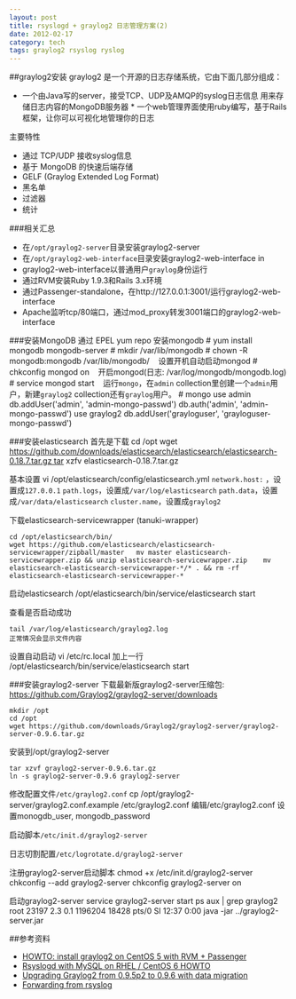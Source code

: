 ```yaml
---
layout: post
title: rsyslogd + graylog2 日志管理方案(2)
date: 2012-02-17
category: tech
tags: graylog2 rsyslog ryslog
---
```

##graylog2安装
graylog2 是一个开源的日志存储系统，它由下面几部分组成：

* 一个由Java写的server，接受TCP、UDP及AMQP的syslog日志信息 用来存储日志内容的MongoDB服务器 * 一个web管理界面使用ruby编写，基于Rails框架，让你可以可视化地管理你的日志

主要特性

* 通过 TCP/UDP 接收syslog信息
* 基于 MongoDB 的快速后端存储
* GELF (Graylog Extended Log Format)
* 黑名单
* 过滤器
* 统计

###相关汇总
* 在`/opt/graylog2-server`目录安装graylog2-server
* 在`/opt/graylog2-web-interface`目录安装graylog2-web-interface in 
* graylog2-web-interface以普通用户`graylog`身份运行
* 通过RVM安装Ruby 1.9.3和Rails 3.x环境
* 通过Passenger-standalone，在http://127.0.0.1:3001/运行graylog2-web-interface
* Apache监听tcp/80端口，通过mod_proxy转发3001端口的graylog2-web-interface

###安装MongoDB
通过 EPEL yum repo 安装mongodb 
	# yum install mongodb mongodb-server
	# mkdir /var/lib/mongodb
	# chown -R mongodb:mongodb /var/lib/mongodb/ 	 
设置开机自动启动mongod 
	# chkconfig mongod on 	 
开启mongod(日志: /var/log/mongodb/mongodb.log) 
	# service mongod start 	 
运行`mongo`，在`admin` collection里创建一个`admin`用户，新建`graylog2` collection还有`graylog`用户。
	# mongo
		use admin
		db.addUser('admin', 'admin-mongo-passwd')
		db.auth('admin', 'admin-mongo-passwd')
		use graylog2
		db.addUser('grayloguser', 'grayloguser-mongo-passwd')

###安装elasticsearch
首先是下载
cd /opt
wget https://github.com/downloads/elasticsearch/elasticsearch/elasticsearch-0.18.7.tar.gz tar xzfv elasticsearch-0.18.7.tar.gz

基本设置
	vi /opt/elasticsearch/config/elasticsearch.yml
	`network.host:` ，设置成`127.0.0.1`
	`path.logs`，设置成`/var/log/elasticsearch` 
	`path.data`，设置成`/var/data/elasticsearch`
	`cluster.name`，设置成`graylog2`


下载elasticsearch-servicewrapper (tanuki-wrapper) 

	cd /opt/elasticsearch/bin/
	wget https://github.com/elasticsearch/elasticsearch-servicewrapper/zipball/master 	mv master elasticsearch-servicewrapper.zip && unzip elasticsearch-servicewrapper.zip 	mv elasticsearch-elasticsearch-servicewrapper-*/* . && rm -rf elasticsearch-elasticsearch-servicewrapper-*
	
启动elasticsearch
	/opt/elasticsearch/bin/service/elasticsearch start
	
查看是否启动成功

	tail /var/log/elasticsearch/graylog2.log
	正常情况会显示文件内容

设置自动启动
	vi /etc/rc.local
	加上一行
	/opt/elasticsearch/bin/service/elasticsearch start

###安装graylog2-server
下载最新版graylog2-server压缩包: <https://github.com/Graylog2/graylog2-server/downloads>

	mkdir /opt
	cd /opt
	wget https://github.com/downloads/Graylog2/graylog2-server/graylog2-server-0.9.6.tar.gz

安装到/opt/graylog2-server

	tar xzvf graylog2-server-0.9.6.tar.gz
	ln -s graylog2-server-0.9.6 graylog2-server

修改配置文件`/etc/graylog2.conf`
		cp /opt/graylog2-server/graylog2.conf.example /etc/graylog2.conf
		编辑/etc/graylog2.conf 设置monogdb_user, mongodb_password

启动脚本`/etc/init.d/graylog2-server`
<script src="https://gist.github.com/1851983.js?file=graylog2-server"></script>

日志切割配置`/etc/logrotate.d/graylog2-server`
<script src="https://gist.github.com/1851995.js?file=graylog2-server"></script>

注册graylog2-server启动脚本
	chmod +x /etc/init.d/graylog2-server
	chkconfig --add graylog2-server
	chkconfig graylog2-server on

启动graylog2-server
	service graylog2-server start
	ps aux | grep graylog2
		root     23197  2.3  0.1 1196204 18428 pts/0   Sl   12:37   0:00 java -jar ../graylog2-server.jar

##参考资料
* [HOWTO: install graylog2 on CentOS 5 with RVM + Passenger](http://joemiller.me/2011/04/13/howto-install-graylog2-on-centos-5-with-rvm-passenger/)
* [Rsyslogd with MySQL on RHEL / CentOS 6 HOWTO](http://www.standalone-sysadmin.com/blog/2011/09/rsyslogd-with-mysql-on-rhel-centos-6-howto/)
* [Upgrading Graylog2 from 0.9.5p2 to 0.9.6 with data migration](http://andreas-lehr.com/blog/archives/556-upgrading-graylog2-from-0-9-5p2-to-0-9-6-with-data-migration.html)
* [Forwarding from rsyslog](https://github.com/Graylog2/graylog2-server/wiki/Forwarding-from-rsyslog)